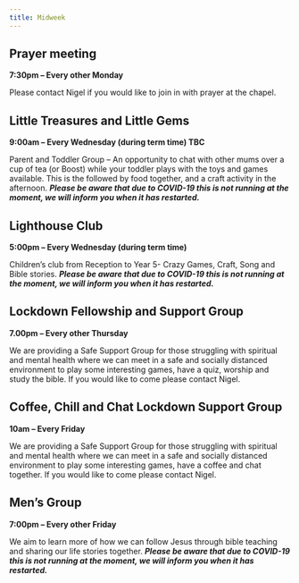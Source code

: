 ```yaml
---
title: Midweek
---
```

## Prayer meeting

**7:30pm – Every other Monday**

Please contact Nigel if you would like to join in with prayer at the chapel.

## Little Treasures and Little Gems

**9:00am – Every Wednesday (during term time) TBC**

Parent and Toddler Group – An opportunity to chat with other mums over a cup of tea (or Boost) while your toddler plays with the toys and games available. This is the followed by food together, and a craft activity in the afternoon. ***Please be aware that due to COVID-19 this is not running at the moment, we will inform you when it has restarted.***

## Lighthouse Club

**5:00pm – Every Wednesday (during term time)**

Children’s club from Reception to Year 5- Crazy Games, Craft, Song and Bible stories. ***Please be aware that due to COVID-19 this is not running at the moment, we will inform you when it has restarted.***

## Lockdown Fellowship and Support Group

**7.00pm – Every other Thursday**

We are providing a Safe Support Group for those struggling with spiritual and mental health where we can meet in a safe and socially distanced environment to play some interesting games, have a quiz, worship and study the bible. If you would like to come please contact Nigel.

## Coffee, Chill and Chat Lockdown Support Group

**10am – Every Friday**

We are providing a Safe Support Group for those struggling with spiritual and mental health where we can meet in a safe and socially distanced environment to play some interesting games, have a coffee and chat together. If you would like to come please contact Nigel.

## Men’s Group

**7:00pm – Every other Friday**

We aim to learn more of how we can follow Jesus through bible teaching and sharing our life stories together. ***Please be aware that due to COVID-19 this is not running at the moment, we will inform you when it has restarted.***